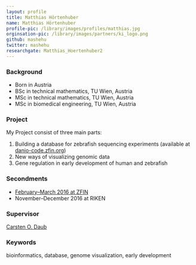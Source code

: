 ```yaml
---
layout: profile
title: Matthias Hörtenhuber
name: Matthias Hörtenhuber
profile-pic: /library/images/profiles/matthias.jpg
orginsation-pic: /library/images/partners/ki_logo.png
github: mashehu
twitter: mashehu
researchgate: Matthias_Hoertenhuber2
---
```

### Background
-   Born in Austria
-   BSc in technical mathematics, TU Wien, Austria
-   MSc in technical mathematics, TU Wien, Austria
-   MSc in biomedical engineering, TU Wien, Austria

### Project
My Project consist of three main parts:
1.   Building a database for zebrafish sequencing experiments (available at [danio-code.zfin.org](https://danio-code.zfin.org))
2.   New ways of visualizing genomic data
3.   Gene regulation in early development of human and zebrafish

### Secondments
-   [February–March 2016 at ZFIN](/secondments/2016-02-11-matthias-zfin.html)
-   November–December 2016 at RIKEN

### Supervisor
[Carsten O. Daub](https://www.daublab.org/)

### Keywords
bioinformatics, database, genome visualization, early development
